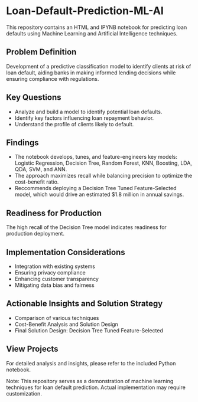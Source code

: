 # Loan-Default-Prediction-ML-AI

This repository contains an HTML and IPYNB notebook for predicting loan defaults using Machine Learning and Artificial Intelligence techniques.

## Problem Definition
Development of a predictive classification model to identify clients at risk of loan default, aiding banks in making informed lending decisions while ensuring compliance with regulations.

## Key Questions
- Analyze and build a model to identify potential loan defaults.
- Identify key factors influencing loan repayment behavior.
- Understand the profile of clients likely to default.

## Findings
- The notebook develops, tunes, and feature-engineers key models: Logistic Regression, Decision Tree, Random Forest, KNN, Boosting, LDA, QDA, SVM, and ANN.
- The approach maximizes recall while balancing precision to optimize the cost-benefit ratio.
- Reccommends deploying a Decision Tree Tuned Feature-Selected model, which would drive an estimated $1.8 million in annual savings. 

## Readiness for Production
The high recall of the Decision Tree model indicates readiness for production deployment.

## Implementation Considerations
- Integration with existing systems
- Ensuring privacy compliance
- Enhancing customer transparency
- Mitigating data bias and fairness

## Actionable Insights and Solution Strategy
- Comparison of various techniques
- Cost-Benefit Analysis and Solution Design
- Final Solution Design: Decision Tree Tuned Feature-Selected

## View Projects
For detailed analysis and insights, please refer to the included Python notebook.

Note: This repository serves as a demonstration of machine learning techniques for loan default prediction. Actual implementation may require customization.
